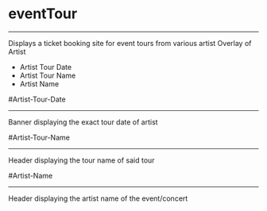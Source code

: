 # eventTour
______________________________________________________________________________________________________________________________________________________________
Displays a ticket booking site for event tours from various artist 
Overlay of Artist 
 * Artist Tour Date
 * Artist Tour Name
 * Artist Name

#Artist-Tour-Date
______________________________________________________________________________________________________________________________________________________________

Banner displaying the exact tour date of artist

#Artist-Tour-Name
______________________________________________________________________________________________________________________________________________________________

Header displaying the tour name of said tour

#Artist-Name
______________________________________________________________________________________________________________________________________________________________

Header displaying the artist name of the event/concert
